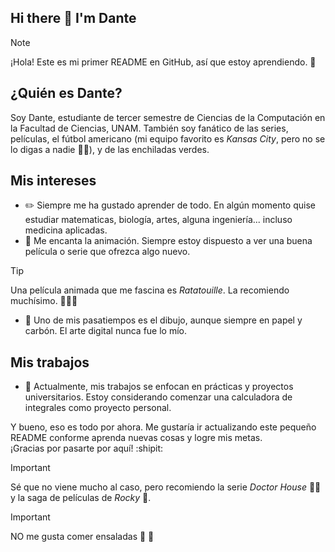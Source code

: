 ## Hi there 👋 I'm Dante

<!--
**DanteMezcal/DanteMezcal** is a ✨ _special_ ✨ repository because its `README.md` (this file) appears on your GitHub profile.

Here are some ideas to get you started:

- 🔭 I’m currently working on ...
- 🌱 I’m currently learning ...
- 👯 I’m looking to collaborate on ...
- 🤔 I’m looking for help with ...
- 💬 Ask me about ...
- 📫 How to reach me: ...
- 😄 Pronouns: ...
- ⚡ Fun fact: ...
Let the world know a little bit more about you! What are you interested in learning? What are you working on? What's your favorite hobby? 
-->
> [!NOTE]
> ¡Hola! Este es mi primer README en GitHub, así que estoy aprendiendo. 📖

## ¿Quién es Dante?
Soy Dante, estudiante de tercer semestre de Ciencias de la Computación en la Facultad de Ciencias, UNAM. También soy fanático de las series, películas, el fútbol americano (mi equipo favorito es _Kansas City_, pero no se lo digas a nadie 🕵️‍♂️), y de las enchiladas verdes.

## Mis intereses
+ ✏️ Siempre me ha gustado aprender de todo. En algún momento quise estudiar matematicas, biología, artes, alguna ingeniería... incluso medicina aplicadas.
+ 📓 Me encanta la animación. Siempre estoy dispuesto a ver una buena película o serie que ofrezca algo nuevo.

> [!TIP]
> Una película animada que me fascina es _Ratatouille_. La recomiendo muchísimo. 🐀👨‍🍳

+ 🎨 Uno de mis pasatiempos es el dibujo, aunque siempre en papel y carbón. El arte digital nunca fue lo mío.

## Mis trabajos
+ 📝 Actualmente, mis trabajos se enfocan en prácticas y proyectos universitarios. Estoy considerando comenzar una calculadora de integrales como proyecto personal.

Y bueno, eso es todo por ahora. Me gustaría ir actualizando este pequeño README conforme aprenda nuevas cosas y logre mis metas.  
¡Gracias por pasarte por aquí! :shipit:

> [!IMPORTANT]
> Sé que no viene mucho al caso, pero recomiendo la serie _Doctor House_ 👨‍⚕️ y la saga de películas de _Rocky_ 🥊.

> [!IMPORTANT]
> NO me gusta comer ensaladas :triangular_flag_on_post: :triumph:
